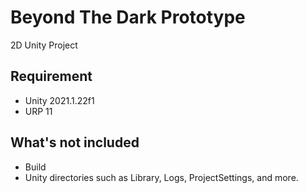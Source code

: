 # Beyond The Dark Prototype
 2D Unity Project

## Requirement
- Unity 2021.1.22f1
- URP 11

## What's not included
- Build
- Unity directories such as Library, Logs, ProjectSettings, and more.

